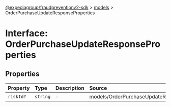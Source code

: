 [@expediagroup/fraudpreventionv2-sdk](../../index.md) > [models](../index.md) > OrderPurchaseUpdateResponseProperties

# Interface: OrderPurchaseUpdateResponseProperties

## Properties

| Property | Type | Description | Source |
| :------ | :------ | :------ | :------ |
| `riskId?` | `string` | - | models/OrderPurchaseUpdateResponse.ts:39 |
